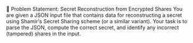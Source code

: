 🔐 Problem Statement: Secret Reconstruction from Encrypted Shares
You are given a JSON input file that contains data for reconstructing a secret using Shamir's Secret Sharing scheme (or a similar variant). Your task is to parse the JSON, compute the correct secret, and identify any incorrect (tampered) shares in the input.
